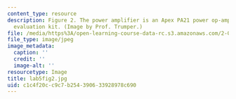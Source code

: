 ```yaml
---
content_type: resource
description: Figure 2. The power amplifier is an Apex PA21 power op-amp in their EK21
  evaluation kit. (Image by Prof. Trumper.)
file: /media/https%3A/open-learning-course-data-rc.s3.amazonaws.com/2-003-modeling-dynamics-and-control-i-spring-2005/c1c4f20cc9c7b254390633928978c690_lab5fig2.jpg
file_type: image/jpeg
image_metadata:
  caption: ''
  credit: ''
  image-alt: ''
resourcetype: Image
title: lab5fig2.jpg
uid: c1c4f20c-c9c7-b254-3906-33928978c690
---
```

